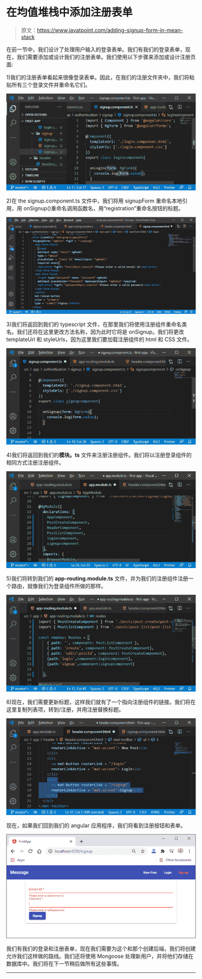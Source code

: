 # 在均值堆栈中添加注册表单

> 原文：<https://www.javatpoint.com/adding-signup-form-in-mean-stack>

在前一节中，我们设计了处理用户输入的登录表单。我们有我们的登录表单，现在，我们需要添加或设计我们的注册表单。我们使用以下步骤来添加或设计注册页面:

1)我们的注册表单看起来很像登录表单。因此，在我们的注册文件夹中，我们将粘贴所有三个登录文件并重命名它们。

![Adding the signup form in MEAN Stack](img/4e25ba5908c0a84518fe53fde052d2ad.png)

2)在 the signup.component.ts 文件中，我们将用 signupForm 重命名本地引用，用 onSignup()重命名调用函数名，用“registration”重命名按钮的标题。

![Adding the signup form in MEAN Stack](img/af4ad994302e0e1d72134f2df5bd1a6f.png)

3)我们将返回到我们的 typescript 文件，在那里我们将使用注册组件重命名类名。我们还将在这里更改方法名称，因为此时它将是 onSignup。我们将更改 templateUrl 和 styleUrls，因为这里我们要加载注册组件的 html 和 CSS 文件。

![Adding the signup form in MEAN Stack](img/ca2fb50e5b6af91d8aa84256023be305.png)

4)我们将返回到我们的**模块。ts** 文件来注册注册组件。我们将以注册登录组件的相同方式注册注册组件。

![Adding the signup form in MEAN Stack](img/88fb26e0f6a69576903e44ff3550c1d6.png)

5)我们将转到我们的 **app-routing.module.ts** 文件，并为我们的注册组件注册一个路由，就像我们为登录组件所做的那样。

![Adding the signup form in MEAN Stack](img/708d0d056ad63f7d6f6ece814281ff8c.png)

6)现在，我们需要更新标题，这样我们就有了一个指向注册组件的链接。我们将在这里复制列表项，转到/注册，并用注册替换标题。

![Adding the signup form in MEAN Stack](img/eadeaa7e7fc0b1aa457921a41c1a0206.png)

现在，如果我们回到我们的 angular 应用程序，我们将看到注册按钮和表单。

![Adding the signup form in MEAN Stack](img/b7c95215a8e34f6c0ef376fbaa9a5af9.png)

我们有我们的登录和注册表单，现在我们需要为这个和那个创建后端，我们将创建允许我们这样做的路线。我们还将使用 Mongoose 处理新用户，并将他们存储在数据库中。我们将在下一节稍后做所有这些事情。

* * *